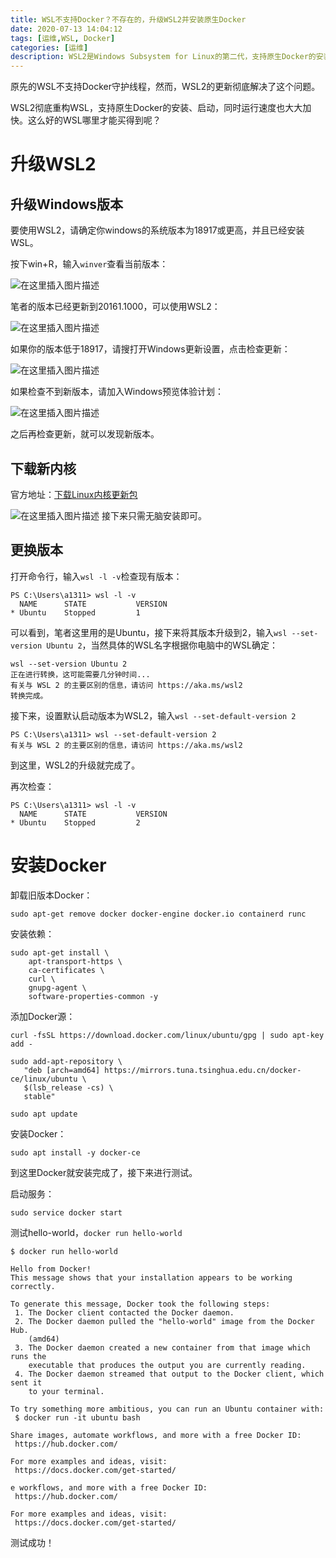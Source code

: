 ```yaml
---
title: WSL不支持Docker？不存在的，升级WSL2并安装原生Docker
date: 2020-07-13 14:04:12
tags: [运维,WSL, Docker]
categories: [运维]
description: WSL2是Windows Subsystem for Linux的第二代，支持原生Docker的安装、启动，同时运行速度也大大加快。这么好的WSL哪里才能买得到呢？
---
```


原先的WSL不支持Docker守护线程，然而，WSL2的更新彻底解决了这个问题。

WSL2彻底重构WSL，支持原生Docker的安装、启动，同时运行速度也大大加快。这么好的WSL哪里才能买得到呢？

# 升级WSL2

## 升级Windows版本

要使用WSL2，请确定你windows的系统版本为18917或更高，并且已经安装WSL。

按下win+R，输入`winver`查看当前版本：

![在这里插入图片描述](https://i-blog.csdnimg.cn/blog_migrate/5d2b60e2de85177cde05530c30589f42.png)

笔者的版本已经更新到20161.1000，可以使用WSL2：

![在这里插入图片描述](https://i-blog.csdnimg.cn/blog_migrate/4e20a95ebabbd58dc23977ea9a6c3d0d.png)

如果你的版本低于18917，请搜打开Windows更新设置，点击检查更新：

![在这里插入图片描述](https://i-blog.csdnimg.cn/blog_migrate/426f9402c813cb459f057d7cc9c85116.png)

如果检查不到新版本，请加入Windows预览体验计划：

![在这里插入图片描述](https://i-blog.csdnimg.cn/blog_migrate/80ccfbb66aeaf8d360c08a89b86121fc.png)

之后再检查更新，就可以发现新版本。

## 下载新内核

官方地址：[下载Linux内核更新包](https://aka.ms/wsl2kernel)

![在这里插入图片描述](https://i-blog.csdnimg.cn/blog_migrate/fd927fa06fcf385767bcd44bc9823133.png)
接下来只需无脑安装即可。

## 更换版本

打开命令行，输入`wsl -l -v`检查现有版本：

```shell
PS C:\Users\a1311> wsl -l -v
  NAME      STATE           VERSION
* Ubuntu    Stopped         1
```

可以看到，笔者这里用的是Ubuntu，接下来将其版本升级到2，输入`wsl --set-version Ubuntu 2`，当然具体的WSL名字根据你电脑中的WSL确定：

```shell
wsl --set-version Ubuntu 2
正在进行转换，这可能需要几分钟时间...
有关与 WSL 2 的主要区别的信息，请访问 https://aka.ms/wsl2
转换完成。

```

接下来，设置默认启动版本为WSL2，输入`wsl --set-default-version 2`

```shell
PS C:\Users\a1311> wsl --set-default-version 2
有关与 WSL 2 的主要区别的信息，请访问 https://aka.ms/wsl2
```

到这里，WSL2的升级就完成了。

再次检查：

```shell
PS C:\Users\a1311> wsl -l -v
  NAME      STATE           VERSION
* Ubuntu    Stopped         2
```

# 安装Docker

卸载旧版本Docker：

```shell
sudo apt-get remove docker docker-engine docker.io containerd runc
```

安装依赖：

```shell
sudo apt-get install \
    apt-transport-https \
    ca-certificates \
    curl \
    gnupg-agent \
    software-properties-common -y

```

添加Docker源：

```shell
curl -fsSL https://download.docker.com/linux/ubuntu/gpg | sudo apt-key add -

sudo add-apt-repository \
   "deb [arch=amd64] https://mirrors.tuna.tsinghua.edu.cn/docker-ce/linux/ubuntu \
   $(lsb_release -cs) \
   stable"

sudo apt update
```

安装Docker：

```shell
sudo apt install -y docker-ce
```

到这里Docker就安装完成了，接下来进行测试。

启动服务：

```shell
sudo service docker start
```

测试hello-world，`docker run hello-world`

```
$ docker run hello-world

Hello from Docker!
This message shows that your installation appears to be working correctly.

To generate this message, Docker took the following steps:
 1. The Docker client contacted the Docker daemon.
 2. The Docker daemon pulled the "hello-world" image from the Docker Hub.
    (amd64)
 3. The Docker daemon created a new container from that image which runs the
    executable that produces the output you are currently reading.
 4. The Docker daemon streamed that output to the Docker client, which sent it
    to your terminal.

To try something more ambitious, you can run an Ubuntu container with:
 $ docker run -it ubuntu bash

Share images, automate workflows, and more with a free Docker ID:
 https://hub.docker.com/

For more examples and ideas, visit:
 https://docs.docker.com/get-started/

e workflows, and more with a free Docker ID:
 https://hub.docker.com/

For more examples and ideas, visit:
 https://docs.docker.com/get-started/
```

测试成功！